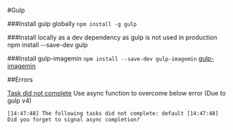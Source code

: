 #Gulp

###Install gulp globally
`npm install -g gulp`


###Install locally as a dev dependency as gulp is not used in production
npm install --save-dev gulp


###Install gulp-imagemin
`npm install --save-dev gulp-imagemin`
[gulp-imagemin](https://www.npmjs.com/package/gulp-imagemin)


##Errors

[Task did not complete](https://stackoverflow.com/questions/36897877/gulp-error-the-following-tasks-did-not-complete-did-you-forget-to-signal-async)
Use async function to overcome below error (Due to gulp v4)

`[14:47:48] The following tasks did not complete: default
[14:47:48] Did you forget to signal async completion?`
